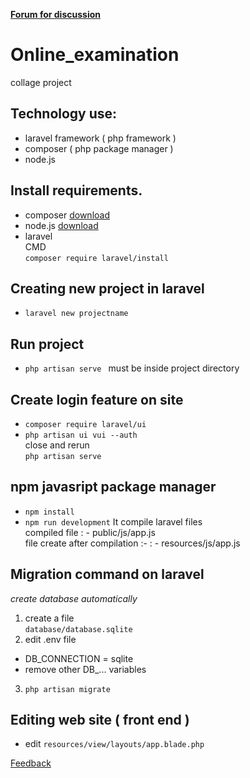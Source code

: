 [**Forum for discussion**](https://onlineexamination.createaforum.com/index.php)
# Online_examination
collage project
## Technology use:
* laravel framework ( php framework )
* composer ( php package manager )
* node.js

## Install requirements.

* composer
[download](https://getcomposer.org/download/)
* node.js
[download](https://nodejs.org/en/download/)
* laravel  <br/>
   CMD <br/>
   ```composer require laravel/install ```
## Creating new project in laravel
* ``` laravel new projectname ``` 

## Run project
* ```php artisan serve ``` must be inside project directory

## Create login feature on site
* ```composer require laravel/ui ``` 
* ```php artisan ui vui --auth ```  <br/>
close and rerun <br/>
```php artisan serve ``` 

## npm javasript package manager
* ``` npm install ```
* ``` npm run development ``` It compile laravel files <br/>
compiled file : - public/js/app.js <br/>
file create after compilation :-  : - resources/js/app.js <br/>

## **Migration** command on laravel
_create database automatically_
1. create a file </br>
   ```database/database.sqlite``` 
2. edit .env file
* DB_CONNECTION = sqlite
* remove other DB_... variables
3. ``` php artisan migrate ```

## Editing web site ( front end )
* edit ``` resources/view/layouts/app.blade.php ``` <br/>

[Feedback](https://forms.gle/12pF2caPSDd8ZLm56)



